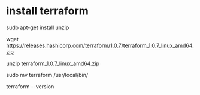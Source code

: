 # install terraform

sudo apt-get install unzip

wget https://releases.hashicorp.com/terraform/1.0.7/terraform_1.0.7_linux_amd64.zip

unzip terraform_1.0.7_linux_amd64.zip

sudo mv terraform /usr/local/bin/

terraform --version 
